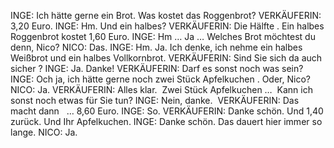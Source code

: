 INGE:
Ich hätte gerne ein Brot. Was kostet das Roggenbrot?
VERKÄUFERIN:
3,20 Euro.
INGE:
Hm. Und ein halbes?
VERKÄUFERIN:
Die Hälfte . Ein halbes Roggenbrot kostet 1,60 Euro.
INGE:
Hm … Ja … Welches Brot möchtest du denn, Nico?
NICO:
Das.
INGE:
Hm. Ja. Ich denke, ich nehme ein halbes Weißbrot und ein halbes Vollkornbrot.
VERKÄUFERIN:
Sind Sie sich da auch sicher ?
INGE:
Ja. Danke!
VERKÄUFERIN:
Darf es sonst noch was sein? 
INGE:
Och ja, ich hätte gerne noch zwei Stück Apfelkuchen . Oder, Nico? 
NICO:
Ja.
VERKÄUFERIN:
Alles klar.  Zwei Stück Apfelkuchen …  Kann ich sonst noch etwas für Sie tun?
INGE:
Nein, danke. 
VERKÄUFERIN:
Das macht dann   … 8,60 Euro.
INGE:
So.
VERKÄUFERIN:
Danke schön. Und 1,40 zurück. Und Ihr Apfelkuchen.
INGE:
Danke schön.
Das dauert hier immer so lange.
NICO:
Ja.
